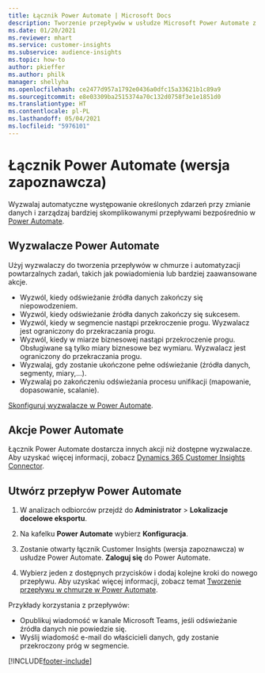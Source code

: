 ```yaml
---
title: Łącznik Power Automate | Microsoft Docs
description: Tworzenie przepływów w usłudze Microsoft Power Automate z poziomu aplikacji Dynamics 365 Customer Insights.
ms.date: 01/20/2021
ms.reviewer: mhart
ms.service: customer-insights
ms.subservice: audience-insights
ms.topic: how-to
author: pkieffer
ms.author: philk
manager: shellyha
ms.openlocfilehash: ce2477d957a1792e0436a0dfc15a33621b1c89a9
ms.sourcegitcommit: e8e03309ba2515374a70c132d0758f3e1e1851d0
ms.translationtype: HT
ms.contentlocale: pl-PL
ms.lasthandoff: 05/04/2021
ms.locfileid: "5976101"
---
```

# <a name="power-automate-connector-preview"></a>Łącznik Power Automate (wersja zapoznawcza)

Wyzwalaj automatyczne występowanie określonych zdarzeń przy zmianie danych i zarządzaj bardziej skomplikowanymi przepływami bezpośrednio w [Power Automate](https://flow.microsoft.com/).

## <a name="power-automate-triggers"></a>Wyzwalacze Power Automate

Użyj wyzwalaczy do tworzenia przepływów w chmurze i automatyzacji powtarzalnych zadań, takich jak powiadomienia lub bardziej zaawansowane akcje. 

- Wyzwól, kiedy odświeżanie źródła danych zakończy się niepowodzeniem. 
- Wyzwól, kiedy odświeżanie źródła danych zakończy się sukcesem.
- Wyzwól, kiedy w segmencie nastąpi przekroczenie progu. Wyzwalacz jest ograniczony do przekraczania progu.
- Wyzwól, kiedy w miarze biznesowej nastąpi przekroczenie progu. Obsługiwane są tylko miary biznesowe bez wymiaru. Wyzwalacz jest ograniczony do przekraczania progu.
- Wyzwalaj, gdy zostanie ukończone pełne odświeżanie (źródła danych, segmenty, miary,...).
- Wyzwalaj po zakończeniu odświeżania procesu unifikacji (mapowanie, dopasowanie, scalanie).

[Skonfiguruj wyzwalacze w Power Automate](https://flow.microsoft.com/connectors/shared_customerinsights/dynamics-365-customer-insights-connector/).

## <a name="power-automate-actions"></a>Akcje Power Automate
Łącznik Power Automate dostarcza innych akcji niż dostępne wyzwalacze. Aby uzyskać więcej informacji, zobacz [Dynamics 365 Customer Insights Connector](/connectors/customerinsights/).

## <a name="create-a-power-automate-flow"></a>Utwórz przepływ Power Automate

1. W analizach odbiorców przejdź do **Administrator** > **Lokalizacje docelowe eksportu**.

1. Na kafelku **Power Automate** wybierz **Konfiguracja**.

1. Zostanie otwarty łącznik Customer Insights (wersja zapoznawcza) w usłudze Power Automate. **Zaloguj się** do Power Automate.

1. Wybierz jeden z dostępnych przycisków i dodaj kolejne kroki do nowego przepływu. Aby uzyskać więcej informacji, zobacz temat [Tworzenie przepływu w chmurze w Power Automate](/power-automate/get-started-logic-flow).

Przykłady korzystania z przepływów: 
- Opublikuj wiadomość w kanale Microsoft Teams, jeśli odświeżanie źródła danych nie powiedzie się. 
- Wyślij wiadomość e-mail do właścicieli danych, gdy zostanie przekroczony próg w segmencie.



[!INCLUDE[footer-include](../includes/footer-banner.md)]

